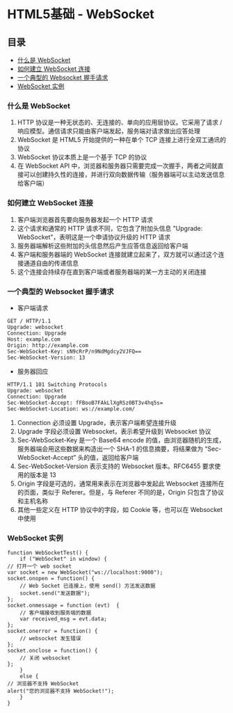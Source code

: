 # HTML5基础 - WebSocket

## 目录
- [什么是 WebSocket](#什么是-websocket)
- [如何建立 WebSocket 连接](#如何建立-websocket-连接)
- [一个典型的 Websocket 握手请求](#一个典型的-websocket-握手请求)
- [WebSocket 实例](#websocket-实例)

### 什么是 WebSocket

1. HTTP 协议是一种无状态的、无连接的、单向的应用层协议。它采用了请求 / 响应模型。通信请求只能由客户端发起，服务端对请求做出应答处理
2. WebSocket 是 HTML5 开始提供的一种在单个 TCP 连接上进行全双工通讯的协议
3. WebSocket 协议本质上是一个基于 TCP 的协议
4. 在 WebSocket API 中，浏览器和服务器只需要完成一次握手，两者之间就直接可以创建持久性的连接，并进行双向数据传输（服务器端可以主动发送信息给客户端）

### 如何建立 WebSocket 连接

1. 客户端浏览器首先要向服务器发起一个 HTTP 请求
2. 这个请求和通常的 HTTP 请求不同，它包含了附加头信息 "Upgrade: WebSocket"，表明这是一个申请协议升级的 HTTP 请求
3. 服务器端解析这些附加的头信息然后产生应答信息返回给客户端
4. 客户端和服务器端的 WebSocket 连接就建立起来了，双方就可以通过这个连接通道自由的传递信息
5. 这个连接会持续存在直到客户端或者服务器端的某一方主动的关闭连接

### 一个典型的 Websocket 握手请求

* 客户端请求

```
GET / HTTP/1.1
Upgrade: websocket
Connection: Upgrade
Host: example.com
Origin: http://example.com
Sec-WebSocket-Key: sN9cRrP/n9NdMgdcy2VJFQ==
Sec-WebSocket-Version: 13
```

* 服务器回应

```
HTTP/1.1 101 Switching Protocols
Upgrade: websocket
Connection: Upgrade
Sec-WebSocket-Accept: fFBooB7FAkLlXgRSz0BT3v4hq5s=
Sec-WebSocket-Location: ws://example.com/
```

1. Connection 必须设置 Upgrade，表示客户端希望连接升级
2. Upgrade 字段必须设置 Websocket，表示希望升级到 Websocket 协议
3. Sec-WebSocket-Key 是一个 Base64 encode 的值，由浏览器随机的生成，服务器端会用这些数据来构造出一个 SHA-1 的信息摘要，将结果做为 “Sec-WebSocket-Accept” 头的值，返回给客户端
4. Sec-WebSocket-Version 表示支持的 Websocket 版本。RFC6455 要求使用的版本是 13
5. Origin 字段是可选的，通常用来表示在浏览器中发起此 Websocket 连接所在的页面，类似于 Referer。但是，与 Referer 不同的是，Origin 只包含了协议和主机名称
6. 其他一些定义在 HTTP 协议中的字段，如 Cookie 等，也可以在 Websocket 中使用

### WebSocket 实例

```
function WebSocketTest() {
    if ("WebSocket" in window) {
// 打开一个 web socket
var socket = new WebSocket("ws://localhost:9000");
socket.onopen = function() {
    // Web Socket 已连接上，使用 send() 方法发送数据
    socket.send("发送数据");
};
socket.onmessage = function (evt)  {
    // 客户端接收到服务端的数据
    var received_msg = evt.data;
};
socket.onerror = function() {
    // websocket 发生错误
};
socket.onclose = function() {
    // 关闭 websocket
};
    }
    else {
// 浏览器不支持 WebSocket
alert("您的浏览器不支持 WebSocket!");
    }
}
```
